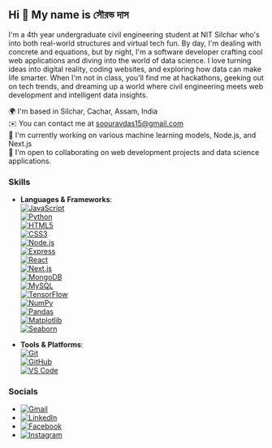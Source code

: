 ## Hi 👋 My name is সৌরভ দাস 

I'm a 4th year undergraduate civil engineering student at NIT Silchar who's into both real-world structures and virtual tech fun. By day, I'm dealing with concrete and equations, but by night, I'm a software developer crafting cool web applications and diving into the world of data science. I love turning ideas into digital reality, coding websites, and exploring how data can make life smarter. When I'm not in class, you'll find me at hackathons, geeking out on tech trends, and dreaming up a world where civil engineering meets web development and intelligent data insights.

🌍 I'm based in Silchar, Cachar, Assam, India  
✉️ You can contact me at [soouravdas15@gmail.com](mailto:soouravdas15@gmail.com)  
🧠 I'm currently working on various machine learning models, Node.js, and Next.js  
🤝 I'm open to collaborating on web development projects and data science applications.

### Skills

- **Languages & Frameworks**:  
  [![JavaScript](https://img.shields.io/badge/-JavaScript-black?style=flat-square&logo=javascript)](https://developer.mozilla.org/en-US/docs/Web/JavaScript)  
  [![Python](https://img.shields.io/badge/-Python-black?style=flat-square&logo=python)](https://www.python.org/)  
  [![HTML5](https://img.shields.io/badge/-HTML5-black?style=flat-square&logo=html5)](https://developer.mozilla.org/en-US/docs/Web/HTML)  
  [![CSS3](https://img.shields.io/badge/-CSS3-black?style=flat-square&logo=css3)](https://developer.mozilla.org/en-US/docs/Web/CSS)  
  [![Node.js](https://img.shields.io/badge/-Node.js-black?style=flat-square&logo=node.js)](https://nodejs.org/)  
  [![Express](https://img.shields.io/badge/-Express-black?style=flat-square&logo=express)](https://expressjs.com/)  
  [![React](https://img.shields.io/badge/-React-black?style=flat-square&logo=react)](https://reactjs.org/)  
  [![Next.js](https://img.shields.io/badge/-Next.js-black?style=flat-square&logo=next.js)](https://nextjs.org/)  
  [![MongoDB](https://img.shields.io/badge/-MongoDB-black?style=flat-square&logo=mongodb)](https://www.mongodb.com/)  
  [![MySQL](https://img.shields.io/badge/-MySQL-black?style=flat-square&logo=mysql)](https://www.mysql.com/)  
  [![TensorFlow](https://img.shields.io/badge/-TensorFlow-black?style=flat-square&logo=tensorflow)](https://www.tensorflow.org/)  
  [![NumPy](https://img.shields.io/badge/-NumPy-black?style=flat-square&logo=numpy)](https://numpy.org/)  
  [![Pandas](https://img.shields.io/badge/-Pandas-black?style=flat-square&logo=pandas)](https://pandas.pydata.org/)  
  [![Matplotlib](https://img.shields.io/badge/-Matplotlib-black?style=flat-square&logo=matplotlib)](https://matplotlib.org/)  
  [![Seaborn](https://img.shields.io/badge/-Seaborn-black?style=flat-square&logo=seaborn)](https://seaborn.pydata.org/)  

- **Tools & Platforms**:  
  [![Git](https://img.shields.io/badge/-Git-black?style=flat-square&logo=git)](https://git-scm.com/)  
  [![GitHub](https://img.shields.io/badge/-GitHub-black?style=flat-square&logo=github)](https://github.com/)  
  [![VS Code](https://img.shields.io/badge/-VS%20Code-black?style=flat-square&logo=visual-studio-code)](https://code.visualstudio.com/)  

### Socials

- [![Gmail](https://img.shields.io/badge/-Gmail-D14836?style=flat-square&logo=gmail&logoColor=white)](mailto:soouravdas15@gmail.com)
- [![LinkedIn](https://img.shields.io/badge/-LinkedIn-blue?style=flat-square&logo=linkedin)](https://www.linkedin.com/in/soouravdas15/)
- [![Facebook](https://img.shields.io/badge/-Facebook-1877F2?style=flat-square&logo=facebook&logoColor=white)](https://www.facebook.com/profile.php?id=100066839941691&mibextid=ZbWKwL)
- [![Instagram](https://img.shields.io/badge/-Instagram-E4405F?style=flat-square&logo=instagram&logoColor=white)](https://www.instagram.com/soouravdas01?igsh=cm15amM0bHg0dGxs)

